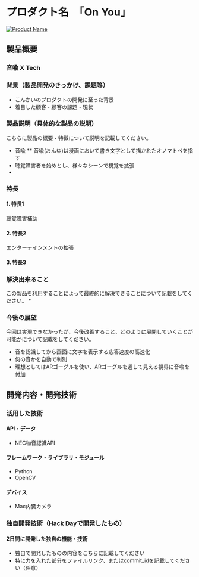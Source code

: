 # プロダクト名　「On You」

[![Product Name](https://raw.github.com/GabLeRoux/WebMole/master/ressources/WebMole_Youtube_Video.png)](https://www.youtube.com/channel/UC4PtjOfZTbVp9DwtJv82Lzg)

## 製品概要
### 音喩 X Tech

### 背景（製品開発のきっかけ、課題等）
- こんかいのプロダクトの開発に至った背景
- 着目した顧客・顧客の課題・現状

### 製品説明（具体的な製品の説明）
こちらに製品の概要・特徴について説明を記載してください。
* 音喩
** 音喩(おんゆ)は漫画において書き文字として描かれたオノマトペを指す
* 聴覚障害者を始めとし、様々なシーンで視覚を拡張
* 

### 特長

#### 1. 特長1
聴覚障害補助
#### 2. 特長2
エンターテインメントの拡張
#### 3. 特長3

### 解決出来ること
この製品を利用することによって最終的に解決できることについて記載をしてください。
* 

### 今後の展望
今回は実現できなかったが、今後改善すること、どのように展開していくことが可能かについて記載をしてください。
* 音を認識してから画面に文字を表示する応答速度の高速化
* 何の音かを自動で判別
* 理想としてはARゴーグルを使い、ARゴーグルを通して見える視界に音喩を付加

## 開発内容・開発技術
### 活用した技術
#### API・データ
* NEC物音認識API

#### フレームワーク・ライブラリ・モジュール
* Python
* OpenCV

#### デバイス
* Mac内臓カメラ

### 独自開発技術（Hack Dayで開発したもの）
#### 2日間に開発した独自の機能・技術
* 独自で開発したものの内容をこちらに記載してください
* 特に力を入れた部分をファイルリンク、またはcommit_idを記載してください（任意）
